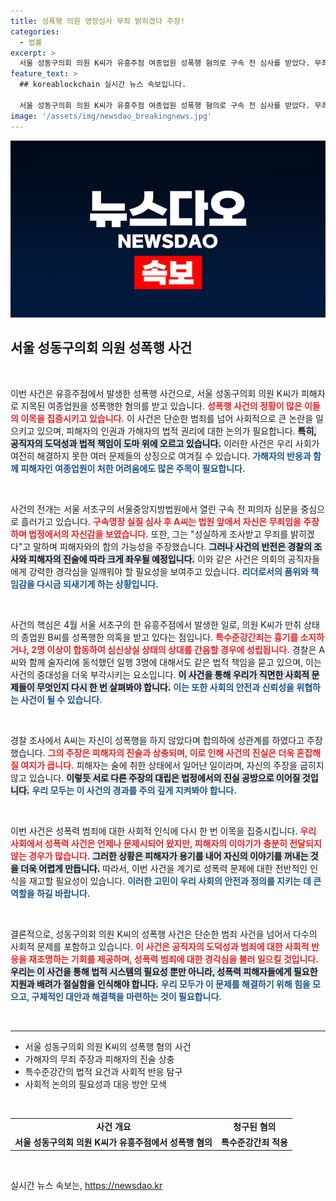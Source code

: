 ```yaml
---
title: 성폭행 의원 영장심사 무죄 밝히겠다 주장!
categories:
  - 법률
excerpt: >
  서울 성동구의회 의원 K씨가 유흥주점 여종업원 성폭행 혐의로 구속 전 심사를 받았다. 무죄를 밝혀내겠다는 주장과 함께, 사건의 불법성과 정치적 파장이 주목받고 있다. 그가 어떤 결말을 맞이할지 관심이 쏠린다.
feature_text: >
  ## koreablockchain 실시간 뉴스 속보입니다.

  서울 성동구의회 의원 K씨가 유흥주점 여종업원 성폭행 혐의로 구속 전 심사를 받았다. 무죄를 밝혀내겠다는 주장과 함께, 사건의 불법성과 정치적 파장이 주목받고 있다. 그가 어떤 결말을 맞이할지 관심이 쏠린다.
image: '/assets/img/newsdao_breakingnews.jpg'
---
```


<p><img src="/assets/img/newsdao_breakingnews.jpg" alt="koreablockchain 속보" /></p>

<h2 data-ke-size="size26">서울 성동구의회 의원 성폭행 사건</h2>

<p data-ke-size="size16">&nbsp;</p>

<p>이번 사건은 유흥주점에서 발생한 성폭행 사건으로, 서울 성동구의회 의원 K씨가 피해자로 지목된 여종업원을 성폭행한 혐의를 받고 있습니다. <b><span style="color: #ee2323;">성폭행 사건의 정황이 많은 이들의 이목을 집중시키고 있습니다.</span></b> 이 사건은 단순한 범죄를 넘어 사회적으로 큰 논란을 일으키고 있으며, 피해자의 인권과 가해자의 법적 권리에 대한 논의가 필요합니다. <b><span style="background-color: #21538527;">특히, 공직자의 도덕성과 법적 책임이 도마 위에 오르고 있습니다.</span></b> 이러한 사건은 우리 사회가 여전히 해결하지 못한 여러 문제들의 상징으로 여겨질 수 있습니다. <b><span style="color: #1a5490;">가해자의 반응과 함께 피해자인 여종업원이 처한 어려움에도 많은 주목이 필요합니다.</span></b></p>

<p data-ke-size="size16">&nbsp;</p>

<p>사건의 전개는 서울 서초구의 서울중앙지방법원에서 열린 구속 전 피의자 심문을 중심으로 흘러가고 있습니다. <b><span style="color: #ee2323;">구속영장 실질 심사 후 A씨는 법원 앞에서 자신은 무죄임을 주장하며 법정에서의 자신감을 보였습니다.</span></b> 또한, 그는 "성실하게 조사받고 무죄를 밝히겠다"고 말하며 피해자와의 합의 가능성을 주장했습니다. <b><span style="background-color: #21538527;">그러나 사건의 반전은 경찰의 조사와 피해자의 진술에 따라 크게 좌우될 예정입니다.</span></b> 이와 같은 사건은 의회의 공직자들에게 강력한 경각심을 일깨워야 할 필요성을 보여주고 있습니다. <b><span style="color: #1a5490;">리더로서의 품위와 책임감을 다시금 되새기게 하는 상황입니다.</span></b></p>

<p data-ke-size="size16">&nbsp;</p>

<p>사건의 핵심은 4월 서울 서초구의 한 유흥주점에서 발생한 일로, 의원 K씨가 만취 상태의 종업원 B씨를 성폭행한 의혹을 받고 있다는 점입니다. <b><span style="color: #ee2323;">특수준강간죄는 흉기를 소지하거나, 2명 이상이 합동하여 심신상실 상태의 상대를 간음할 경우에 성립됩니다.</span></b> 경찰은 A씨와 함께 술자리에 동석했던 일행 3명에 대해서도 같은 법적 책임을 묻고 있으며, 이는 사건의 중대성을 더욱 부각시키는 요소입니다. <b><span style="background-color: #21538527;">이 사건을 통해 우리가 직면한 사회적 문제들이 무엇인지 다시 한 번 살펴봐야 합니다.</span></b> <b><span style="color: #1a5490;">이는 또한 사회의 안전과 신뢰성을 위협하는 사건이 될 수 있습니다.</span></b></p>

<p data-ke-size="size16">&nbsp;</p>

<p>경찰 조사에서 A씨는 자신이 성폭행을 하지 않았다며 합의하에 성관계를 하였다고 주장했습니다. <b><span style="color: #ee2323;">그의 주장은 피해자의 진술과 상충되며, 이로 인해 사건의 진실은 더욱 혼잡해질 여지가 큽니다.</span></b> 피해자는 술에 취한 상태에서 일어난 일이라며, 자신의 주장을 굽히지 않고 있습니다. <b><span style="background-color: #21538527;">이렇듯 서로 다른 주장의 대립은 법정에서의 진실 공방으로 이어질 것입니다.</span></b> <b><span style="color: #1a5490;">우리 모두는 이 사건의 경과를 주의 깊게 지켜봐야 합니다.</span></b></p>

<p data-ke-size="size16">&nbsp;</p>

<p>이번 사건은 성폭력 범죄에 대한 사회적 인식에 다시 한 번 이목을 집중시킵니다. <b><span style="color: #ee2323;">우리 사회에서 성폭력 사건은 언제나 문제시되어 왔지만, 피해자의 이야기가 충분히 전달되지 않는 경우가 많습니다.</span></b> <b><span style="background-color: #21538527;">그러한 상황은 피해자가 용기를 내어 자신의 이야기를 꺼내는 것을 더욱 어렵게 만듭니다.</span></b> 따라서, 이번 사건을 계기로 성폭력 문제에 대한 전반적인 인식을 재고할 필요성이 있습니다. <b><span style="color: #1a5490;">이러한 고민이 우리 사회의 안전과 정의를 지키는 데 큰 역할을 하길 바랍니다.</span></b></p>

<p data-ke-size="size16">&nbsp;</p>

<p>결론적으로, 성동구의회 의원 K씨의 성폭행 사건은 단순한 범죄 사건을 넘어서 다수의 사회적 문제를 포함하고 있습니다. <b><span style="color: #ee2323;">이 사건은 공직자의 도덕성과 범죄에 대한 사회적 반응을 재조명하는 기회를 제공하며, 성폭력 범죄에 대한 경각심을 불러 일으킬 것입니다.</span></b> <b><span style="background-color: #21538527;">우리는 이 사건을 통해 법적 시스템의 필요성 뿐만 아니라, 성폭력 피해자들에게 필요한 지원과 배려가 절실함을 인식해야 합니다.</span></b> <b><span style="color: #1a5490;">우리 모두가 이 문제를 해결하기 위해 힘을 모으고, 구체적인 대안과 해결책을 마련하는 것이 필요합니다.</span></b> </p>

<p data-ke-size="size16">&nbsp;</p>

<hr>

<ul>
<li>서울 성동구의회 의원 K씨의 성폭행 혐의 사건</li>
<li>가해자의 무죄 주장과 피해자의 진술 상충</li>
<li>특수준강간의 법적 요건과 사회적 반응 탐구</li>
<li>사회적 논의의 필요성과 대응 방안 모색</li>
</ul>

<p data-ke-size="size16">&nbsp;</p>

<table style="width:100%">
<tr>
<td style="text-align: center; height: 17px;"><b>사건 개요</b></td>
<td style="text-align: center; height: 17px;"><b>청구된 혐의</b></td>
</tr>
<tr>
<td style="text-align: center; height: 17px;"><b>서울 성동구의회 의원 K씨가 유흥주점에서 성폭행 혐의</b></td>
<td style="text-align: center; height: 17px;"><b>특수준강간죄 적용</b></td>
</tr>
</table>

<p data-ke-size="size16">&nbsp;</p>
실시간 뉴스 속보는, <a href="https://newsdao.kr" rel="dofollow">https://newsdao.kr</a>


